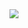 <img src=https://user-images.githubusercontent.com/91246894/171662497-28ed918e-8290-4d6c-b2d0-68e1d71e1af9.png>

